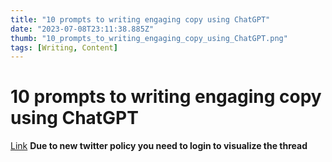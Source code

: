 ```yaml
---
title: "10 prompts to writing engaging copy using ChatGPT"
date: "2023-07-08T23:11:38.885Z"
thumb: "10_prompts_to_writing_engaging_copy_using_ChatGPT.png"
tags: [Writing, Content]
---
```


# 10 prompts to writing engaging copy using ChatGPT

[Link](https://twitter.com/Lyle_AI/status/1675796588411617284)
**Due to new twitter policy you need to login to visualize the thread**
